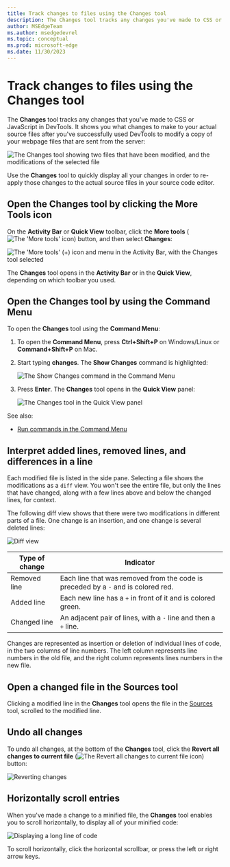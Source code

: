 ```yaml
---
title: Track changes to files using the Changes tool
description: The Changes tool tracks any changes you've made to CSS or JavaScript in Microsoft Edge DevTools.  It shows you what changes to make to your actual source files after you've successfully used DevTools to modify your webpage files sent from the server.
author: MSEdgeTeam
ms.author: msedgedevrel
ms.topic: conceptual
ms.prod: microsoft-edge
ms.date: 11/30/2023
---
```

# Track changes to files using the Changes tool

The **Changes** tool tracks any changes that you've made to CSS or JavaScript in DevTools.  It shows you what changes to make to your actual source files after you've successfully used DevTools to modify a copy of your webpage files that are sent from the server:

![The Changes tool showing two files that have been modified, and the modifications of the selected file](changes-tool-images/changes-tool-open.png)

Use the **Changes** tool to quickly display all your changes in order to re-apply those changes to the actual source files in your source code editor.


<!-- ====================================================================== -->
## Open the Changes tool by clicking the More Tools icon

On the **Activity Bar** or **Quick View** toolbar, click the **More tools** (![The 'More tools' icon](./changes-tool-images/more-tools-icon.png)) button, and then select **Changes**:

![The 'More tools' (+) icon and menu in the Activity Bar, with the Changes tool selected](changes-tool-images/changes-tool-via-plus-menu.png)

The **Changes** tool opens in the **Activity Bar** or in the **Quick View**, depending on which toolbar you used.


<!-- ====================================================================== -->
## Open the Changes tool by using the Command Menu

To open the **Changes** tool using the **Command Menu**:

1. To open the **Command Menu**, press **Ctrl+Shift+P** on Windows/Linux or **Command+Shift+P** on Mac.

1. Start typing **changes**.  The **Show Changes** command is highlighted:

   ![The Show Changes command in the Command Menu](changes-tool-images/changes-tool-command-menu.png)

1. Press **Enter**.  The **Changes** tool opens in the **Quick View** panel:
   
   ![The Changes tool in the Quick View panel](changes-tool-images/changes-tool-in-quick-view.png)

See also:
* [Run commands in the Command Menu](../command-menu/index.md)


<!-- ====================================================================== -->
## Interpret added lines, removed lines, and differences in a line

Each modified file is listed in the side pane.  Selecting a file shows the modifications as a `diff` view.  You won't see the entire file, but only the lines that have changed, along with a few lines above and below the changed lines, for context.

The following diff view shows that there were two modifications in different parts of a file.  One change is an insertion, and one change is several deleted lines:

![Diff view](changes-tool-images/changes-tool-diff-view.png)

| Type of change | Indicator |
|---|--|
| Removed line | Each line that was removed from the code is preceded by a `-` and is colored red. |
| Added line | Each new line has a `+` in front of it and is colored green. |
| Changed line | An adjacent pair of lines, with a `-` line and then a `+` line. |

Changes are represented as insertion or deletion of individual lines of code, in the two columns of line numbers.  The left column represents line numbers in the old file, and the right column represents lines numbers in the new file.


<!-- ====================================================================== -->
## Open a changed file in the Sources tool

Clicking a modified line in the **Changes** tool opens the file in the [Sources](../sources/index.md) tool, scrolled to the modified line.


<!-- ====================================================================== -->
## Undo all changes

To undo all changes, at the bottom of the **Changes** tool, click the **Revert all changes to current file** (![The Revert all changes to current file icon](./changes-tool-images/revert-icon.png)) button:

![Reverting changes](changes-tool-images/changes-tool-undo-all.png)


<!-- ====================================================================== -->
## Horizontally scroll entries

When you've made a change to a minified file, the **Changes** tool enables you to scroll horizontally, to display all of your minified code:

![Displaying a long line of code](changes-tool-images/changes.png)

To scroll horizontally, click the horizontal scrollbar, or press the left or right arrow keys.

